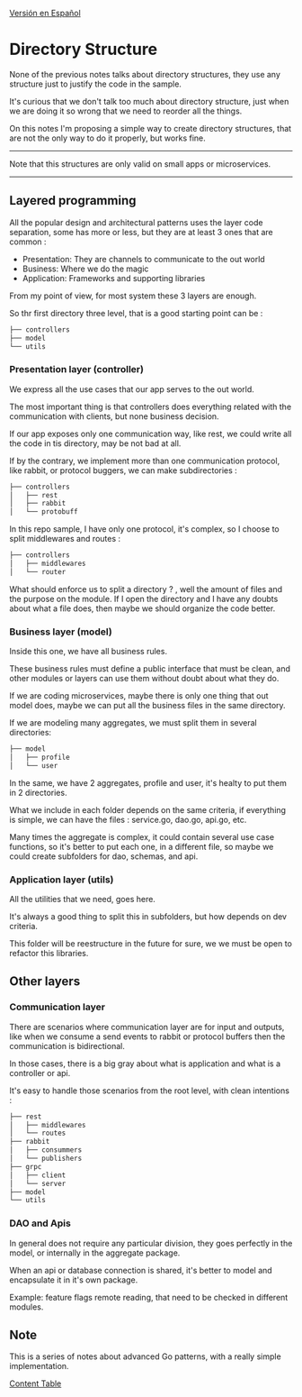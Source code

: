 [Versión en Español](https://github.com/nmarsollier/go_directories/blob/main/README_en.md)

# Directory Structure

None of the previous notes talks about directory structures, they use any structure just to justify the code in the sample. 

It's curious that we don't talk too much about directory structure, just when we are doing it so wrong that we need to reorder all the things.

On this notes I'm proposing a simple way to create directory structures, that are not the only way to do it properly, but works fine.

---
Note that this structures are only valid on small apps or microservices.

---

## Layered programming

All the popular design and architectural patterns uses the layer code separation, some has more or less, but they are at least 3 ones that are common :

* Presentation: They are channels to communicate to the out world
* Business: Where we do the magic
* Application: Frameworks and supporting libraries 

From my point of view, for most system these 3 layers are enough.

So thr first directory three level, that is a good starting point can be :

```bash
├── controllers
├── model
└── utils

```

### Presentation layer (controller)

We express all the use cases that our app serves to the out world.

The most important thing is that controllers does everything related with the communication with clients, but none business decision.

If our app exposes only one communication way, like rest, we could write all the code in tis directory, may be not bad at all.

If by the contrary, we implement more than one communication protocol, like rabbit, or protocol buggers, we can make subdirectories :

```bash
├── controllers
│   ├── rest
│   ├── rabbit
│   └── protobuff
```

In this repo sample, I have only one protocol, it's complex, so I choose to split middlewares and routes :

```bash
├── controllers
│   ├── middlewares
│   └── router
```

What should enforce us to split a directory ? , well the amount of files and the purpose on the module. If I open the directory and I have any doubts about what a file does, then maybe we should organize the code better.

### Business layer (model)

Inside this one, we have all business rules.

These business rules must define a public interface that must be clean, and other modules or layers can use them without doubt about what they do.

If we are coding microservices, maybe there is only one thing that out model does, maybe we can put all the business files in the same directory.

If we are modeling many aggregates, we must split them in several directories:

```bash
├── model
│   ├── profile
│   └── user
```

In the same, we have 2 aggregates, profile and user, it's healty to put them in 2 directories.

What we include in each folder depends on the same criteria, if everything is simple, we can have the files : service.go, dao.go, api.go, etc.

Many times the aggregate is complex, it could contain several use case functions, so it's better to put each one, in a different file, so maybe we could create subfolders for dao, schemas, and api.

### Application layer (utils)

All the utilities that we need, goes here.

It's always a good thing to split this in subfolders, but how depends on dev criteria.

This folder will be reestructure in the future for sure, we we must be open to refactor this libraries.

## Other layers 

### Communication layer

There are scenarios where communication layer are for input and outputs, like when we consume a send events to rabbit or protocol buffers then the communication is bidirectional.

In those cases, there is a big gray about what is application and what is a controller or api.

It's easy to handle those scenarios from the root level, with clean intentions :

```bash
├── rest
│   ├── middlewares
│   └── routes
├── rabbit
│   ├── consummers
│   └── publishers
├── grpc
│   ├── client
│   └── server
├── model
└── utils

```

### DAO and Apis

In general does not require any particular division, they goes perfectly in the model, or internally in the aggregate package. 

When an api or database connection is shared, it's better to model and encapsulate it in it's own package.

Example: feature flags remote reading, that need to be checked in different modules.

## Note

This is a series of notes about advanced Go patterns, with a really simple implementation.

[Content Table](https://github.com/nmarsollier/go_index/blob/main/README_en.md)
